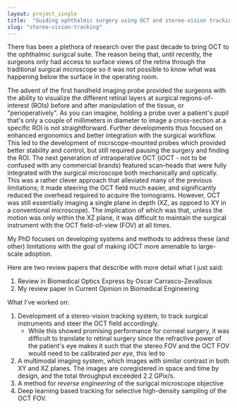 ```yaml
---
layout: project_single
title:  "Guiding ophthalmic surgery using OCT and stereo-vision tracking of surgical instruments"
slug: "stereo-vision-tracking"
---
```


There has been a plethora of research over the past decade to bring OCT to the ophthalmic surigcal suite. The reason being that, until recently, the surgeons only had access to surface views of the retina through the traditional surgical microscope so it was not possible to know what was happening below the surface in the operating room. 

The advent of the first handheld imaging probe provided the surgeons with the ability to visualize the different retinal layers at surgical regions-of-interest (ROIs) before and after manipulation of the tissue, or "perioperatively". As you can imagine, holding a probe over a patient's pupil that's only a couple of millimeters in diameter to image a cross-section at a specific ROI is not straightforward. Further developments thus focused on enhanced ergonomics and better integration with the surgical workflow. This led to the development of micrscope-mounted probes which provided better stability and control, but still required pausing the surgery and finding the ROI. The next generation of intraoperative OCT (iOCT - not to be confused with any commercial brands) featured scan-heads that were fully integrated with the surgical microscope both mechanically and optically. This was a rather clever approach that alleviated many of the previous limitations; it made steering the OCT field much easier, and significantly reduced the overhead required to acquire the tomograms. However, OCT was still essentially imaging a single plane in depth (XZ, as oppoed to XY in a conventional microscope). The implication of which was that, unless the motion was only within the XZ plane, it was difficult to maintain the surgical instrument with the OCT field-of-view (FOV) at all times. 

My PhD focuses on developing systems and methods to address these (and other) limitations with the goal of making iOCT more amenable to large-scale adoption. 

Here are two review papers that describe with more detail what I just said:
1. Review in Biomedical Optics Express by Oscar Carrasco-Zevallous
2. My review paper in Current Opinion in Biomedical Engineering

What I've worked on:
1. Development of a stereo-vision tracking system, to track surgical instruments and steer the OCT field accordingly.
    - While this showed promising performance for corneal surgery, it was difficult to translate to retinal surgery since the refractive power of the patient's eye makes it such that the stereo FOV and the OCT FOV would need to be calibrated _per eye_, this led to
2. A multimodal imaging system, which images with similar contrast in both XY and XZ planes. The images are coregistered in space and time by design, and the total throughput exceeded 2.2 GPix/s.
3. A method for _reverse engineering_ of the surigcal microscope objective
4. Deep learning based tracking for selective high-density sampling of the OCT FOV.